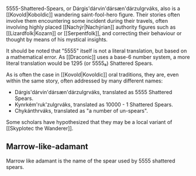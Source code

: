 5555-Shattered-Spears, or Dárgis'dárvin'dársæn'dárzulgrváks, also is a [[Kovold|Koboldic]] wandering saint-fool-hero figure. Their stories often involve them encountering some incident during their travels, often involving highly placed [[Nachýr|Nachýrian]] authority figures such as [[Lizardfolk|Kozarn]] or [[Serpentfolk]], and correcting their behaviour or thought by means of his mystical insights. 

It should be noted that "5555" itself is not a literal translation, but based on a mathematical error. As [[Draconic]] uses a base-6 number system, a more literal translation would be 1295 (or 5555₆) Shattered Spears.

As is often the case in [[Kovold|Kovoldic]] oral traditions, they are, even within the same story, often addressed by many different names:
- Dárgis'dárvin'dársæn'dárzulgrváks, translated as 5555 Shattered Spears.
- Kynrkém'ruk'zulgrváks, translated as 10000 - 1 Shattered Spears.
- Chykánthrváks, translated as "a number of un-spears".

Some scholars have hypothesized that they may be a local variant of [[Skyplotec the Wanderer]].

## Marrow-like-adamant 
Marrow like adamant is the name of the spear used by 5555 shattered spears. 